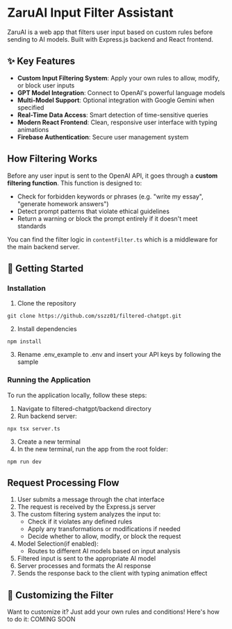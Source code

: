 # ZaruAI Input Filter Assistant

ZaruAI is a web app that filters user input based on custom rules before sending to AI models. Built with Express.js backend and React frontend.

✨ Key Features
--------------

- **Custom Input Filtering System**: Apply your own rules to allow, modify, or block user inputs
- **GPT Model Integration**: Connect to OpenAI's powerful language models
- **Multi-Model Support**: Optional integration with Google Gemini when specified
- **Real-Time Data Access**: Smart detection of time-sensitive queries
- **Modern React Frontend**: Clean, responsive user interface with typing animations
- **Firebase Authentication**: Secure user management system

How Filtering Works
-------------------

Before any user input is sent to the OpenAI API, it goes through a **custom filtering function**. This function is designed to:

- Check for forbidden keywords or phrases (e.g. "write my essay", "generate homework answers")
- Detect prompt patterns that violate ethical guidelines
- Return a warning or block the prompt entirely if it doesn't meet standards

You can find the filter logic in ``` contentFilter.ts ``` which is a middleware for the main backend server.


🚀 Getting Started
------------------

### Installation

1. Clone the repository

```
git clone https://github.com/sszz01/filtered-chatgpt.git
```

2. Install dependencies

```
npm install
```

3. Rename .env_example to .env and insert your API keys by following the sample

### Running the Application

To run the application locally, follow these steps:

1. Navigate to filtered-chatgpt/backend directory
2. Run backend server:

```
npx tsx server.ts
```

3. Create a new terminal
4. In the new terminal, run the app from the root folder:

```
npm run dev
```

Request Processing Flow
-----------------------

1. User submits a message through the chat interface
2. The request is received by the Express.js server
3. The custom filtering system analyzes the input to:
    -   Check if it violates any defined rules
    -   Apply any transformations or modifications if needed
    -   Decide whether to allow, modify, or block the request
4. Model Selection(if enabled):
    -   Routes to different AI models based on input analysis
5. Filtered input is sent to the appropriate AI model
6. Server processes and formats the AI response
7. Sends the response back to the client with typing animation effect

🔧 Customizing the Filter
-------------------------
Want to customize it? Just add your own rules and conditions!
Here's how to do it:
COMING SOON



